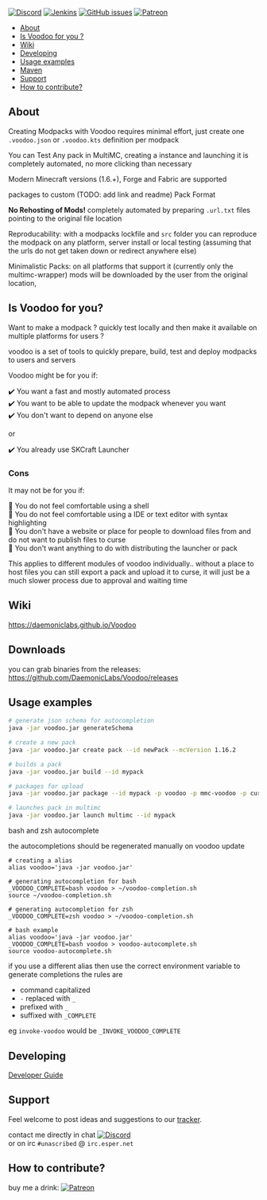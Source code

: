 [![Discord](https://img.shields.io/discord/342696338556977153.svg?style=for-the-badge&logo=discord)](https://discord.gg/SRFkHfp)
[![Jenkins](https://img.shields.io/jenkins/s/https/jenkins.modmuss50.me/job/NikkyAI/job/DaemonicLabs/job/Voodoo/job/master.svg?style=for-the-badge&label=Jenkins%20Build&logo=Jenkins)](https://jenkins.modmuss50.me/job/NikkyAI/job/DaemonicLabs/job/Voodoo/job/master)
[![GitHub issues](https://img.shields.io/github/issues/DaemonicLabs/Voodoo.svg?style=for-the-badge&logo=github)](https://github.com/DaemonicLabs/Voodoo/issues)
[![Patreon](https://img.shields.io/badge/Patreon-Nikkyai-red.svg?style=for-the-badge&logo=Patreon)](https://www.patreon.com/NikkyAi)

[TOC levels=2,2]: # " "

- [About](#about)
- [Is Voodoo for you ?](#is-voodoo-for-you)
- [Wiki](#wiki)
- [Developing](#developing)
- [Usage examples](#usage-examples)
- [Maven](#maven)
- [Support](#support)
- [How to contribute?](#how-to-contribute)

About
-----

Creating Modpacks with Voodoo requires minimal effort, just create one `.voodoo.json`  or `.voodoo.kts` definition per modpack

You can Test Any pack in MultiMC, creating a instance and launching it is completely automated, no more clicking than necessary

Modern Minecraft versions (1.6.+), Forge and Fabric are supported

packages to custom (TODO: add link and readme) Pack Format

**No Rehosting of Mods!** completely automated by preparing `.url.txt` files pointing to the original file location

Reproducability: with a modpacks lockfile and `src` folder you can reproduce the modpack on any platform, server install or local testing
(assuming that the urls do not get taken down or redirect anywhere else)

Minimalistic Packs: on all platforms that support it (currently only the multimc-wrapper) mods will be downloaded by the user from the original location,  


Is Voodoo for you?
-------------------

Want to make a modpack ? quickly test locally and then make it available on multiple platforms for users ?

voodoo is a set of tools to quickly prepare, build, test and deploy modpacks to users and servers

Voodoo might be for you if: 

:heavy_check_mark: You want a fast and mostly automated process  
:heavy_check_mark: You want to be able to update the modpack whenever you want  
:heavy_check_mark: You don't want to depend on anyone else  

or

:heavy_check_mark: You already use SKCraft Launcher  

### Cons
It may not be for you if:

:small_orange_diamond: You do not feel comfortable using a shell  
:small_orange_diamond: You do not feel comfortable using a IDE or text editor with syntax highlighting  
:small_orange_diamond: You don't have a website or place for people to download files from 
and do not want to publish files to curse  
:small_orange_diamond: You don't want anything to do with distributing the launcher or pack  

This applies to different modules of voodoo individually.. without a place to host files you can still export
a pack and upload it to curse, it will just be a much slower process due to approval and waiting time

Wiki
----

https://daemoniclabs.github.io/Voodoo

Downloads
---------

you can grab binaries from the releases: https://github.com/DaemonicLabs/Voodoo/releases

Usage examples
--------------

```bash
# generate json schema for autocompletion
java -jar voodoo.jar generateSchema

# create a new pack
java -jar voodoo.jar create pack --id newPack --mcVersion 1.16.2

# builds a pack
java -jar voodoo.jar build --id mypack

# packages for upload
java -jar voodoo.jar package --id mypack -p voodoo -p mmc-voodoo -p curse

# launches pack in multimc
java -jar voodoo.jar launch multimc --id mypack

```

bash and zsh autocomplete

the autocompletions should be regenerated manually on voodoo update

```
# creating a alias
alias voodoo='java -jar voodoo.jar'

# generating autocompletion for bash
_VOODOO_COMPLETE=bash voodoo > ~/voodoo-completion.sh
source ~/voodoo-completion.sh

# generating autocompletion for zsh
_VOODOO_COMPLETE=zsh voodoo > ~/voodoo-completion.sh

# bash example
alias voodoo='java -jar voodoo.jar'
_VOODOO_COMPLETE=bash voodoo > voodoo-autocomplete.sh
source voodoo-autocomplete.sh

```

if you use a different alias then use the correct environment variable to generate completions
the rules are

- command capitalized
- `-` replaced with `_`
- prefixed with `_`
- suffixed with `_COMPLETE`

eg `invoke-voodoo` would be `_INVOKE_VOODOO_COMPLETE`

Developing
----------

[Developer Guide](https://github.com/DaemonicLabs/Voodoo/wiki/Developer-Guide)

Support
-------

Feel welcome to post ideas and suggestions to our [tracker](https://github.com/DaemonicLabs/Voodoo/issues).

contact me directly in chat [![Discord](https://img.shields.io/discord/342696338556977153.svg?style=flat-square&label=%23ai-lab&logo=discord)](https://discord.gg/SRFkHfp)   
or on irc `#unascribed` @ `irc.esper.net`

How to contribute?
------------------

buy me a drink: [![Patreon](https://img.shields.io/badge/Patreon-Nikkyai-red.svg?style=flat-square)](https://www.patreon.com/NikkyAi)
